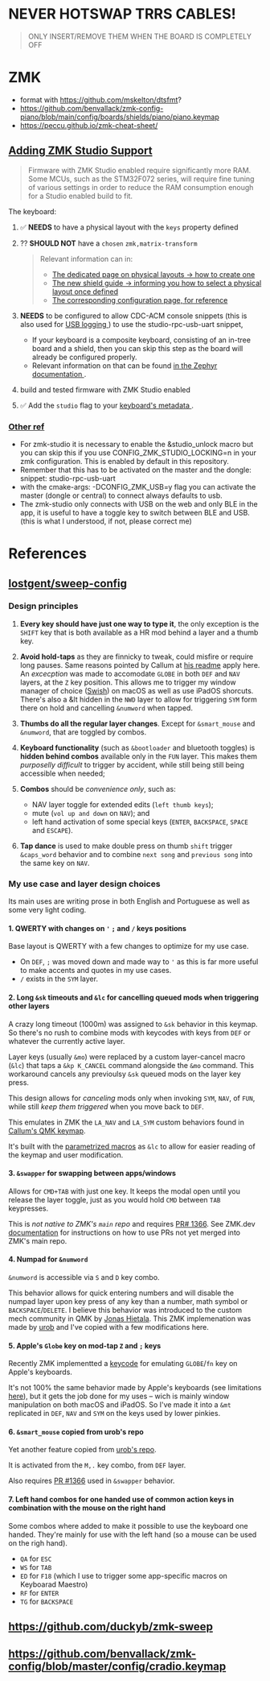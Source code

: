 # NEVER HOTSWAP TRRS CABLES!
> ONLY INSERT/REMOVE THEM WHEN THE BOARD IS COMPLETELY OFF


# ZMK

- format with https://github.com/mskelton/dtsfmt?
- https://github.com/benvallack/zmk-config-piano/blob/main/config/boards/shields/piano/piano.keymap
- https://peccu.github.io/zmk-cheat-sheet/

## [Adding ZMK Studio Support](https://zmk.dev/docs/features/studio#adding-zmk-studio-support-to-a-keyboard)

> Firmware with ZMK Studio enabled require significantly more RAM. Some MCUs, such as the STM32F072 series, will require fine tuning of various settings in order to reduce the RAM consumption enough for a Studio enabled build to fit.

The keyboard:

1. ✅ **NEEDS** to have a physical layout with the `keys` property defined
2. ?? **SHOULD NOT** have a `chosen` `zmk,matrix-transform`

   > Relevant information can in:
   >
   > - [The dedicated page on physical layouts -> how to create one](https://zmk.dev/docs/development/hardware-integration/physical-layouts)
   > - [The new shield guide -> informing you how to select a physical layout once defined](https://zmk.dev/docs/development/hardware-integration/new-shield)
   > - [The corresponding configuration page, for reference](https://zmk.dev/docs/config/layout#physical-layout)

3. **NEEDS** to be configured to allow CDC-ACM console snippets (this is also used for [ USB logging ](https://zmk.dev/docs/development/usb-logging)) to use the studio-rpc-usb-uart snippet,

   - If your keyboard is a composite keyboard, consisting of an in-tree board and a shield, then you can skip this step as the board will already be configured properly.
   - Relevant information on that can be found [ in the Zephyr documentation ](https://docs.zephyrproject.org/3.5.0/snippets/cdc-acm-console/README.html).

4. build and tested firmware with ZMK Studio enabled
5. ✅ Add the `studio` flag to your [ keyboard's metadata ](https://zmk.dev/docs/development/hardware-integration/hardware-metadata-files#features).

### [Other ref](https://github.com/mctechnology17/zmk-config?tab=readme-ov-file#zmk-studio)

- For zmk-studio it is necessary to enable the &studio_unlock macro but you can skip this if you use CONFIG_ZMK_STUDIO_LOCKING=n in your zmk configuration. This is enabled by default in this repository.
- Remember that this has to be activated on the master and the dongle: snippet: studio-rpc-usb-uart
- with the cmake-args: -DCONFIG_ZMK_USB=y flag you can activate the master (dongle or central) to connect always defaults to usb.
- The zmk-studio only connects with USB on the web and only BLE in the app, it is useful to have a toggle key to switch between BLE and USB. (this is what I understood, if not, please correct me)

# References

## [lostgent/sweep-config](https://github.com/lostgent/sweep-config)

### Design principles

1.  **Every key should have just one way to type it**, the only exception is the `SHIFT` key that is both available as a HR mod behind a layer and a thumb key.

2.  **Avoid hold-taps** as they are finnicky to tweak, could misfire or require long pauses. Same reasons pointed by Callum at [his readme](https://github.com/qmk/qmk_firmware/blob/master/users/callum/readme.md) apply here. An _excecption_ was made to accomodate `GLOBE` in both `DEF` and `NAV` layers, at the `Z` key position. This allows me to trigger my window manager of choice ([Swish](https://highlyopinionated.co/swish/)) on macOS as well as use iPadOS shorcuts. There's also a &lt hidden in the `NWD` layer to allow for triggering `SYM` form there on hold and cancelling `&numword` when tapped.
3.  **Thumbs do all the regular layer changes**. Except for `&smart_mouse` and `&numword`, that are toggled by combos.

4.  **Keyboard functionality** (such as `&bootloader` and bluetooth toggles) is **hidden behind combos** available only in the `FUN` layer. This makes them _purposelly difficult_ to trigger by accident, while still being still being accessible when needed;

5.  **Combos** should be _convenience only_, such as:

    - NAV layer toggle for extended edits (`left thumb keys`);
    - mute (`vol up and down` on `NAV`); and
    - left hand activation of some special keys (`ENTER`, `BACKSPACE`, `SPACE` and `ESCAPE`).

6.  **Tap dance** is used to make double press on thumb `shift` trigger `&caps_word` behavior and to combine `next song` and `previous song` into the same key on `NAV`.

### My use case and layer design choices

Its main uses are writing prose in both English and Portuguese as well as some very light coding.

#### 1. QWERTY with changes on `'` `;` and `/` keys positions

Base layout is QWERTY with a few changes to optimize for my use case.

- On `DEF`, `;` was moved down and made way to `'` as this is far more useful to make accents and quotes in my use cases.
- `/` exists in the `SYM` layer.

#### 2. Long `&sk` timeouts and `&lc` for cancelling queued mods when triggering other layers

A crazy long timeout (1000m) was assigned to `&sk` behavior in this keymap. So there's no rush to combine mods with keycodes with keys from `DEF` or whatever the currently active layer.

Layer keys (usually `&mo`) were replaced by a custom layer-cancel macro (`&lc`) that taps a `&kp K_CANCEL` command alongside the `&mo` command. This workaround cancels any previoulsy `&sk` queued mods on the layer key press.

This design allows for _canceling_ mods only when invoking `SYM`, `NAV`, of `FUN`, while still _keep them triggered_ when you move back to `DEF`.

This emulates in ZMK the `LA_NAV` and `LA_SYM` custom behaviors found in [Callum's QMK keymap](https://github.com/qmk/qmk_firmware/blob/master/users/callum/readme.md).

It's built with the [parametrized macros](https://zmk.dev/docs/behaviors/macros#parameterized-macros) as `&lc` to allow for easier reading of the keymap and user modification.

#### 3. `&swapper` for swapping between apps/windows

Allows for `CMD+TAB` with just one key. It keeps the modal open until you release the layer toggle, just as you would hold `CMD` between `TAB` keypresses.

This is _not native to ZMK's `main` repo_ and requires [PR# 1366](https://github.com/zmkfirmware/zmk/pull/1366). See ZMK.dev [documentation](https://zmk.dev/docs/features/beta-testing) for instructions on how to use PRs not yet merged into ZMK's main repo.

#### 4. Numpad for `&numword`

`&numword` is accessible via `S` and `D` key combo.

This behavior allows for quick entering numbers and will disable the numpad layer upon key press of any key than a number, math symbol or `BACKSPACE`/`DELETE`. I believe this behavior was introduced to the custom mech community in QMK by [Jonas Hietala](https://www.jonashietala.se/blog/2022/09/06/the_current_t-34_keyboard_layout/#numword). This ZMK implemenation was made by [urob](https://github.com/urob/zmk-config#numword) and I've copied with a few modifications here.

#### 5. Apple's `Globe` key on mod-tap `Z` and `;` keys

Recently ZMK implementted a [keycode](https://zmk.dev/docs/codes#application-controls) for emulating `GLOBE`/`fn` key on Apple's keyboards.

It's not 100% the same behavior made by Apple's keyboards (see limitations [here](https://github.com/zmkfirmware/zmk/pull/1938#issuecomment-1744579039)), but it gets the job done for my uses – wich is mainly window manipulation on both macOS and iPadOS. So I've made it into a `&mt` replicated in `DEF`, `NAV` and `SYM` on the keys used by lower pinkies.

#### 6. `&smart_mouse` copied from urob's repo

Yet another feature copied from [urob's repo](https://github.com/urob/zmk-config?tab=readme-ov-file#smart-mouse).

It is activated from the `M,.` key combo, from `DEF` layer.

Also requires [PR #1366](https://github.com/zmkfirmware/zmk/pull/1366) used in `&swapper` behavior.

#### 7. Left hand combos for one handed use of common action keys in combination with the mouse on the right hand

Some combos where added to make it possible to use the keyboard one handed. They're mainly for use with the left hand (so a mouse can be used on the righ hand).

- `QA` for `ESC`
- `WS` for `TAB`
- `ED` for `F18` (which I use to trigger some app-specific macros on Keyboarad Maestro)
- `RF` for `ENTER`
- `TG` for `BACKSPACE`

## https://github.com/duckyb/zmk-sweep

## https://github.com/benvallack/zmk-config/blob/master/config/cradio.keymap
